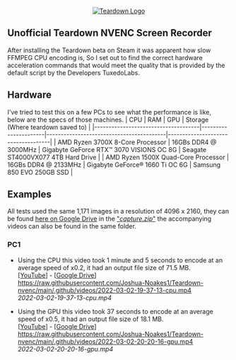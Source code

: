 <p align="center">
<a href="https://teardowngame.com/" target="_blank">
<img src="https://teardowngame.com/logo.png" alt="Teardown Logo">
</a>
</p>

## Unofficial Teardown NVENC Screen Recorder

After installing the Teardown beta on Steam it was apparent how slow FFMPEG CPU encoding is, So I set out to find the correct hardware acceleration commands that would meet the quality that is provided by the default script by the Developers TuxedoLabs.

## Hardware

I've tried to test this on a few PCs to see what the performance is like, below are the specs of those machines.
| CPU | RAM | GPU | Storage (Where teardown saved to) |
|-------------------------------------|----------------------|------------------------------------------|------------------------------------|
| AMD Ryzen 3700X 8-Core Processor | 16GBs DDR4 @ 3000MHz | Gigabyte GeForce RTX™ 3070 VISIONS OC 8G | Seagate ST4000VX077 4TB Hard Drive |
| AMD Ryzen 1500X Quad-Core Processor | 16GBs DDR4 @ 2133MHz | Gigabyte GeForce® 1660 Ti OC 6G | Samsung 850 EVO 250GB SSD |

## Examples

All tests used the same 1,171 images in a resolution of 4096 x 2160, they can be found [here on Google Drive](https://drive.google.com/drive/folders/1XXnlwIHAZtEiPHGRm2KGpeXE4TnaujHQ?usp=sharing) in the ["_capture.zip_"](https://drive.google.com/file/d/12zOgIjnrMKXSaQHkm2yi_wz5wPzsnlfk/view?usp=sharing) the accompanying videos can also be found in the same folder.

### PC1

- Using the CPU this video took 1 minute and 5 seconds to encode at an average speed of x0.2, it had an output file size of 71.5 MB.  
  [[YouTube](https://youtu.be/lnOLVdUtck8)] - [[Google Drive](https://drive.google.com/file/d/1CzYjvY4UNbERUe4Mwu1OnjNitXqgQ7XF/view?usp=sharing)]  
  https://raw.githubusercontent.com/Joshua-Noakes1/Teardown-nvenc/main/.github/videos/2022-03-02-19-37-13-cpu.mp4  
  _2022-03-02-19-37-13-cpu.mp4_

- Using the GPU this video took 37 seconds to encode at an average speed of x0.5, it had an output file size of 18.1 MB.  
  [[YouTube](https://youtu.be/cJIySBOwInc)] - [[Google Drive](https://drive.google.com/file/d/1A2CH7CRyFTSpkQlXVJId_puwsiB_HMTU/view?usp=sharing)]  
  https://raw.githubusercontent.com/Joshua-Noakes1/Teardown-nvenc/main/.github/videos/2022-03-02-20-20-16-gpu.mp4  
  _2022-03-02-20-20-16-gpu.mp4_
